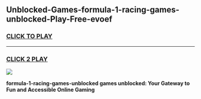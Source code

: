 
## Unblocked-Games-formula-1-racing-games-unblocked-Play-Free-evoef
<h3>
<a href="https://premium76.site?title=formula-1-racing-games-unblocked&ref=18A1">CLICK TO PLAY</a></h3>
<hr>

<h3>
<a href="https://premium76.site?title=formula-1-racing-games-unblocked&ref=18A1">CLICK 2 PLAY</a>
  
</h3>

<a href="https://premium76.site?title=formula-1-racing-games-unblocked&ref=18A1"><img src="https://clearcache.store/games.png"></a>


**formula-1-racing-games-unblocked games unblocked: Your Gateway to Fun and Accessible Online Gaming**
